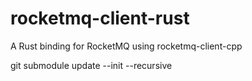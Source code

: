 # rocketmq-client-rust
A Rust binding for RocketMQ using rocketmq-client-cpp


git submodule update --init --recursive
